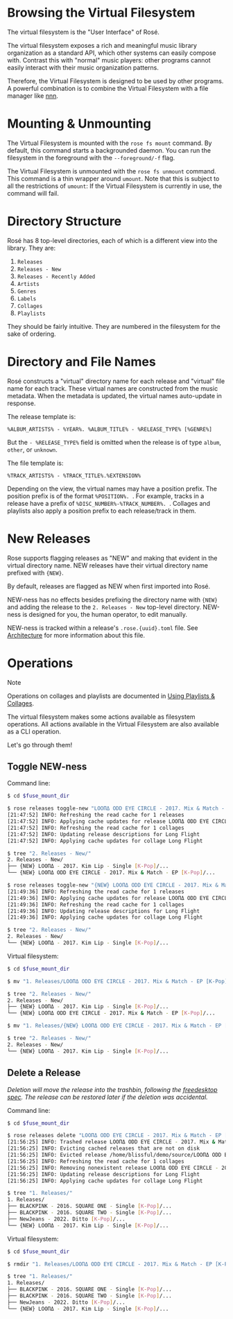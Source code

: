 # Browsing the Virtual Filesystem

The virtual filesystem is the "User Interface" of Rosé.

The virtual filesystem exposes a rich and meaningful music library organization
as a standard API, which other systems can easily compose with. Contrast this
with "normal" music players: other programs cannot easily interact with their
music organization patterns.

Therefore, the Virtual Filesystem is designed to be used by other programs. A
powerful combination is to combine the Virtual Filesystem with a file manager
like [nnn](https://github.com/jarun/nnn).

# Mounting & Unmounting

The Virtual Filesystem is mounted with the `rose fs mount` command. By default,
this command starts a backgrounded daemon. You can run the filesystem in the
foreground with the `--foreground/-f` flag.

The Virtual Filesystem is unmounted with the `rose fs unmount` command. This
command is a thin wrapper around `umount`. Note that this is subject to all the
restrictions of `umount`: If the Virtual Filesystem is currently in use, the
command will fail.

# Directory Structure

Rosé has 8 top-level directories, each of which is a different view into the
library. They are:

1. `Releases`
2. `Releases - New`
3. `Releases - Recently Added`
4. `Artists`
5. `Genres`
6. `Labels`
7. `Collages`
8. `Playlists`

They should be fairly intuitive. They are numbered in the filesystem for the
sake of ordering.

# Directory and File Names

Rosé constructs a "virtual" directory name for each release and "virtual" file
name for each track. These virtual names are constructed from the music
metadata. When the metadata is updated, the virtual names auto-update in
response.

The release template is:

```
%ALBUM_ARTISTS% - %YEAR%. %ALBUM_TITLE% - %RELEASE_TYPE% [%GENRE%]
```

But the `- %RELEASE_TYPE%` field is omitted when the release is of type `album`,
`other`, or `unknown`.

The file template is:

```
%TRACK_ARTISTS% - %TRACK_TITLE%.%EXTENSION%
```

Depending on the view, the virtual names may have a position prefix. The
position prefix is of the format `%POSITION%. `. For example, tracks in a
release have a prefix of `%DISC_NUMBER%-%TRACK_NUMBER%. `. Collages and playlists
also apply a position prefix to each release/track in them.

# New Releases

Rose supports flagging releases as "NEW" and making that evident in the virtual
directory name. NEW releases have their virtual directory name prefixed with
`{NEW}`.

By default, releases are flagged as NEW when first imported into Rosé.

NEW-ness has no effects besides prefixing the directory name with `{NEW}` and
adding the release to the `2. Releases - New` top-level directory. NEW-ness is
designed for you, the human operator, to edit manually.

NEW-ness is tracked within a release's `.rose.{uuid}.toml` file. See
[Architecture](./ARCHITECTURE.md) for more information about this file.

# Operations

> [!NOTE]
> Operations on collages and playlists are documented in
> [Using Playlists & Collages](./PLAYLISTS_COLLAGES.md).

The virtual filesystem makes some actions available as filesystem operations.
All actions available in the Virtual Filesystem are also available as a CLI
operation.

Let's go through them!

## Toggle NEW-ness

Command line:

```bash
$ cd $fuse_mount_dir

$ rose releases toggle-new "LOOΠΔ ODD EYE CIRCLE - 2017. Mix & Match - EP [K-Pop]"
[21:47:52] INFO: Refreshing the read cache for 1 releases
[21:47:52] INFO: Applying cache updates for release LOOΠΔ ODD EYE CIRCLE - 2017. Mix & Match
[21:47:52] INFO: Refreshing the read cache for 1 collages
[21:47:52] INFO: Updating release descriptions for Long Flight
[21:47:52] INFO: Applying cache updates for collage Long Flight

$ tree "2. Releases - New/"
2. Releases - New/
├── {NEW} LOOΠΔ - 2017. Kim Lip - Single [K-Pop]/...
└── {NEW} LOOΠΔ ODD EYE CIRCLE - 2017. Mix & Match - EP [K-Pop]/...

$ rose releases toggle-new "{NEW} LOOΠΔ ODD EYE CIRCLE - 2017. Mix & Match - EP [K-Pop]"
[21:49:36] INFO: Refreshing the read cache for 1 releases
[21:49:36] INFO: Applying cache updates for release LOOΠΔ ODD EYE CIRCLE - 2017. Mix & Match
[21:49:36] INFO: Refreshing the read cache for 1 collages
[21:49:36] INFO: Updating release descriptions for Long Flight
[21:49:36] INFO: Applying cache updates for collage Long Flight

$ tree "2. Releases - New/"
2. Releases - New/
└── {NEW} LOOΠΔ - 2017. Kim Lip - Single [K-Pop]/...
```

Virtual filesystem:

```bash
$ cd $fuse_mount_dir

$ mv "1. Releases/LOOΠΔ ODD EYE CIRCLE - 2017. Mix & Match - EP [K-Pop]" "1. Releases/{NEW} LOOΠΔ ODD EYE CIRCLE - 2017. Mix & Match - EP [K-Pop]"

$ tree "2. Releases - New/"
2. Releases - New/
├── {NEW} LOOΠΔ - 2017. Kim Lip - Single [K-Pop]/...
└── {NEW} LOOΠΔ ODD EYE CIRCLE - 2017. Mix & Match - EP [K-Pop]/...

$ mv "1. Releases/{NEW} LOOΠΔ ODD EYE CIRCLE - 2017. Mix & Match - EP [K-Pop]" "1. Releases/LOOΠΔ ODD EYE CIRCLE - 2017. Mix & Match - EP [K-Pop]"

$ tree "2. Releases - New/"
2. Releases - New/
└── {NEW} LOOΠΔ - 2017. Kim Lip - Single [K-Pop]/...
```

## Delete a Release

_Deletion will move the release into the trashbin, following the
[freedesktop spec](https://freedesktop.org/wiki/Specifications/trash-spec/).
The release can be restored later if the deletion was accidental._


Command line:

```bash
$ cd $fuse_mount_dir

$ rose releases delete "LOOΠΔ ODD EYE CIRCLE - 2017. Mix & Match - EP [K-Pop]"
[21:56:25] INFO: Trashed release LOOΠΔ ODD EYE CIRCLE - 2017. Mix & Match - EP [K-Pop]
[21:56:25] INFO: Evicting cached releases that are not on disk
[21:56:25] INFO: Evicted release /home/blissful/demo/source/LOOΠΔ ODD EYE CIRCLE - 2017. Mix & Match from cache
[21:56:25] INFO: Refreshing the read cache for 1 collages
[21:56:25] INFO: Removing nonexistent release LOOΠΔ ODD EYE CIRCLE - 2017. Mix & Match - EP [K-Pop] from collage Long Flight
[21:56:25] INFO: Updating release descriptions for Long Flight
[21:56:25] INFO: Applying cache updates for collage Long Flight

$ tree "1. Releases/"
1. Releases/
├── BLACKPINK - 2016. SQUARE ONE - Single [K-Pop]/...
├── BLACKPINK - 2016. SQUARE TWO - Single [K-Pop]/...
├── NewJeans - 2022. Ditto [K-Pop]/...
└── {NEW} LOOΠΔ - 2017. Kim Lip - Single [K-Pop]/...
```

Virtual filesystem:

```bash
$ cd $fuse_mount_dir

$ rmdir "1. Releases/LOOΠΔ ODD EYE CIRCLE - 2017. Mix & Match - EP [K-Pop]"

$ tree "1. Releases/"
1. Releases/
├── BLACKPINK - 2016. SQUARE ONE - Single [K-Pop]/...
├── BLACKPINK - 2016. SQUARE TWO - Single [K-Pop]/...
├── NewJeans - 2022. Ditto [K-Pop]/...
└── {NEW} LOOΠΔ - 2017. Kim Lip - Single [K-Pop]/...
```
